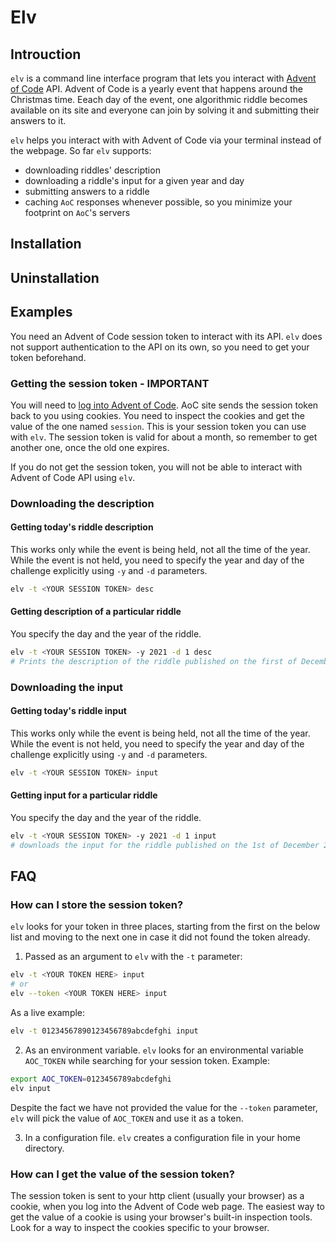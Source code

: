 # Elv

## Introuction

`elv` is a command line interface program that lets you interact with [Advent of Code](adventofcode.com) API.
Advent of Code is a yearly event that happens around the Christmas time. Eeach day of the event, one
algorithmic riddle becomes available on its site and everyone can join by solving it and submitting
their answers to it.

`elv` helps you interact with with Advent of Code via your terminal instead of the webpage. So far
`elv` supports:

- downloading riddles' description
- downloading a riddle's input for a given year and day
- submitting answers to a riddle
- caching `AoC` responses whenever possible, so you minimize your footprint on `AoC`'s servers

## Installation

## Uninstallation

## Examples

You need an Advent of Code session token to interact with its API. `elv` does not support authentication
to the API on its own, so you need to get your token beforehand.

### Getting the session token - **IMPORTANT**

You will need to [log into Advent of Code](https://adventofcode.com/2022/auth/login). AoC site sends
the session token back to you using cookies. You need to inspect the cookies and get the value of the
one named `session`. This is your session token you can use with `elv`. The session token is valid
for about a month, so remember to get another one, once the old one expires.

If you do not get the session token, you will not be able to interact with Advent of Code API using `elv`.

### Downloading the description

#### Getting today's riddle description

This works only while the event is being held, not all the time of the year.
While the event is not held, you need to specify the year and day of the
challenge explicitly using `-y` and `-d` parameters.

```bash
elv -t <YOUR SESSION TOKEN> desc
```

#### Getting description of a particular riddle

You specify the day and the year of the riddle.

```bash
elv -t <YOUR SESSION TOKEN> -y 2021 -d 1 desc
# Prints the description of the riddle published on the first of December 2021
```

### Downloading the input

#### Getting today's riddle input

This works only while the event is being held, not all the time of the year.
While the event is not held, you need to specify the year and day of the
challenge explicitly using `-y` and `-d` parameters.

```bash
elv -t <YOUR SESSION TOKEN> input
```

#### Getting input for a particular riddle

You specify the day and the year of the riddle.

```bash
elv -t <YOUR SESSION TOKEN> -y 2021 -d 1 input
# downloads the input for the riddle published on the 1st of December 2021
```

## FAQ

### How can I store the session token?

`elv` looks for your token in three places, starting from the first on the below list
and moving to the next one in case it did not found the token already.

1. Passed as an argument to `elv` with the `-t` parameter:

```bash
elv -t <YOUR TOKEN HERE> input
# or
elv --token <YOUR TOKEN HERE> input
```

As a live example:

```bash
elv -t 01234567890123456789abcdefghi input
```

2. As an environment variable. `elv` looks for an environmental variable `AOC_TOKEN`
   while searching for your session token. Example:

```bash
export AOC_TOKEN=0123456789abcdefghi
elv input
```

Despite the fact we have not provided the value for the `--token` parameter,
`elv` will pick the value of `AOC_TOKEN` and use it as a token.

3. In a configuration file. `elv` creates a configuration file in your
   home directory.

### How can I get the value of the session token?

The session token is sent to your http client (usually your browser) as a cookie,
when you log into the Advent of Code web page. The easiest way to get the value
of a cookie is using your browser's built-in inspection tools. Look for a way
to inspect the cookies specific to your browser.

